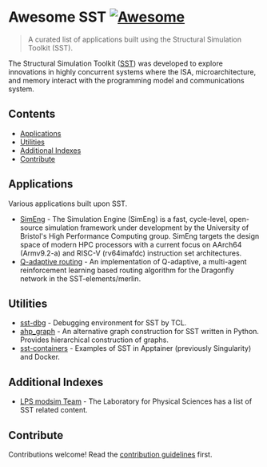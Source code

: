 # Awesome SST [![Awesome](https://awesome.re/badge.svg)](https://awesome.re)

> A curated list of applications built using the Structural Simulation Toolkit (SST).

The Structural Simulation Toolkit ([SST](http://sst-simulator.org/)) was developed to explore innovations in highly concurrent systems where the ISA, microarchitecture, and memory interact with the programming model and communications system.

## Contents

- [Applications](#applications)
- [Utilities](#utilities)
- [Additional Indexes](#additional-indexes)
- [Contribute](#contribute)

## Applications

Various applications built upon SST.

- [SimEng](https://uob-hpc.github.io/SimEng/) - The Simulation Engine (SimEng) is a fast, cycle-level, open-source simulation framework under development by the University of Bristol's High Performance Computing group. SimEng targets the design space of modern HPC processors with a current focus on AArch64 (Armv9.2-a) and RISC-V (rv64imafdc) instruction set architectures.
- [Q-adaptive routing](https://github.com/SPEAR-UIC/q-adaptive_sst) - An implementation of Q-adaptive, a multi-agent reinforcement learning based routing algorithm for the Dragonfly network in the SST-elements/merlin.

## Utilities

- [sst-dbg](https://github.com/tactcomplabs/sst-dbg) - Debugging environment for SST by TCL.
- [ahp_graph](https://github.com/lpsmodsimteam/ahp_graph) - An alternative graph construction for SST written in Python. Provides hierarchical construction of graphs.
- [sst-containers](https://github.com/tactcomplabs/sst-containers) - Examples of SST in Apptainer (previously Singularity) and Docker.


## Additional Indexes

- [LPS modsim Team](https://lpsmodsimteam.github.io/#SST) - The Laboratory for Physical Sciences has a list of SST related content.

## Contribute

Contributions welcome! Read the [contribution guidelines](contributing.md) first.
